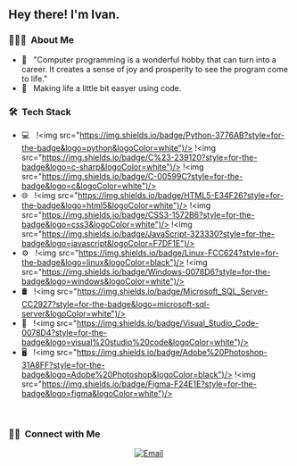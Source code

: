 <h2> Hey there! I'm Ivan.</h2>

<h3> 👨🏻‍💻 &nbsp;About Me </h3>

- 🤔 &nbsp; "Computer programming is a wonderful hobby that can turn into a career. It creates a sense of joy and prosperity to see the program come to life."
- 🔧 &nbsp; Making life a little bit easyer using code.

<h3> 🛠 &nbsp;Tech Stack</h3>

- 💻 &nbsp;
  !<img src="https://img.shields.io/badge/Python-3776AB?style=for-the-badge&logo=python&logoColor=white")/>
  !<img src="https://img.shields.io/badge/C%23-239120?style=for-the-badge&logo=c-sharp&logoColor=white")/>
  !<img src="https://img.shields.io/badge/C-00599C?style=for-the-badge&logo=c&logoColor=white")/>
- 🌐 &nbsp;
  !<img src="https://img.shields.io/badge/HTML5-E34F26?style=for-the-badge&logo=html5&logoColor=white")/>
  !<img src="https://img.shields.io/badge/CSS3-1572B6?style=for-the-badge&logo=css3&logoColor=white")/>
  !<img src="https://img.shields.io/badge/JavaScript-323330?style=for-the-badge&logo=javascript&logoColor=F7DF1E")/>
- ⚙ &nbsp;
  !<img src="https://img.shields.io/badge/Linux-FCC624?style=for-the-badge&logo=linux&logoColor=black")/>
  !<img src="https://img.shields.io/badge/Windows-0078D6?style=for-the-badge&logo=windows&logoColor=white")/>
- 🛢 &nbsp;
  !<img src="https://img.shields.io/badge/Microsoft_SQL_Server-CC2927?style=for-the-badge&logo=microsoft-sql-server&logoColor=white")/>
- 🔧 &nbsp;
  !<img src="https://img.shields.io/badge/Visual_Studio_Code-0078D4?style=for-the-badge&logo=visual%20studio%20code&logoColor=white")/>
- 🖥 &nbsp;
  !<img src="https://img.shields.io/badge/Adobe%20Photoshop-31A8FF?style=for-the-badge&logo=Adobe%20Photoshop&logoColor=black")/>
  !<img src="https://img.shields.io/badge/Figma-F24E1E?style=for-the-badge&logo=figma&logoColor=white")/>

<br/>

<h3> 🤝🏻 &nbsp;Connect with Me </h3>

<p align="center">
<a href="mailto:ivan.tomic2108@gmail.com"><img alt="Email" src="https://img.shields.io/badge/Email-avsingh@umass.edu-blue?style=flat-square&logo=gmail"></a>
</p>
